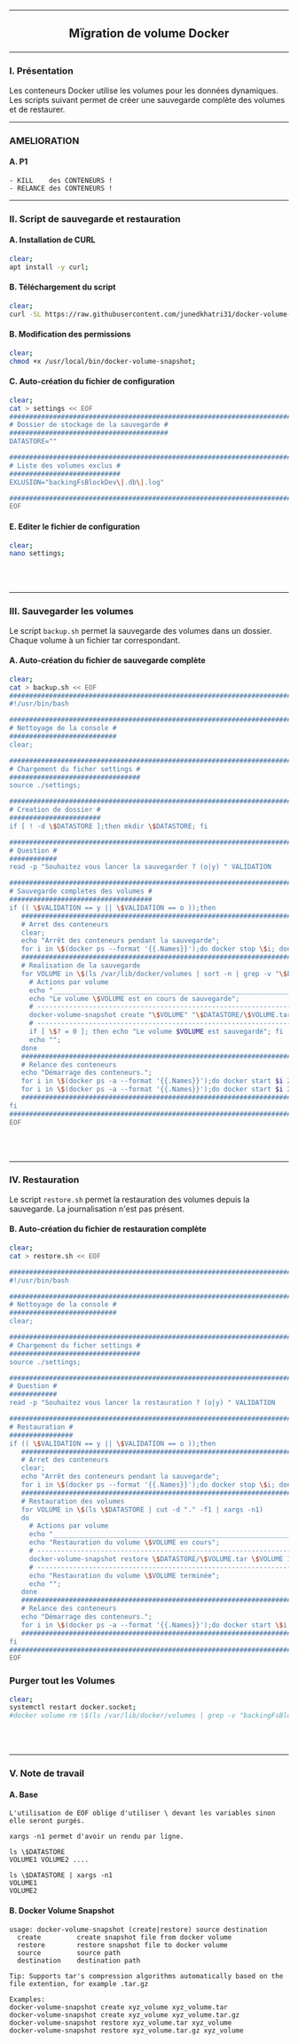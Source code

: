 ----------------------------------------------------------------------------------------------------------------------------------------------------------------------------------------------
## <p align='center'> Mïgration de volume Docker </p>

----------------------------------------------------------------------------------------------------------------------------------------------------------------------------------------------
### I. Présentation
Les conteneurs Docker utilise les volumes pour les données dynamiques. Les scripts suivant permet de créer une sauvegarde complète des volumes et de restaurer.


----------------------------------------------------------------------------------------------------------------------------------------------------------------------------------------------
### AMELIORATION
#### A. P1
```
- KILL    des CONTENEURS !
- RELANCE des CONTENEURS !
```


----------------------------------------------------------------------------------------------------------------------------------------------------------------------------------------------
### II. Script de sauvegarde et restauration
#### A. Installation de CURL
```bash
clear;
apt install -y curl;
```
#### B. Téléchargement du script
```bash
clear;
curl -SL https://raw.githubusercontent.com/junedkhatri31/docker-volume-snapshot/main/docker-volume-snapshot -o /usr/local/bin/docker-volume-snapshot;
```

#### B. Modification des permissions
```bash
clear;
chmod +x /usr/local/bin/docker-volume-snapshot;
```

#### C. Auto-création du fichier de configuration
```bash
clear;
cat > settings << EOF
#######################################################################################################################
# Dossier de stockage de la sauvegarde #
########################################
DATASTORE=""

#######################################################################################################################
# Liste des volumes exclus #
############################
EXLUSION="backingFsBlockDev\|.db\|.log"

#######################################################################################################################
EOF
```

#### E. Editer le fichier de configuration
```bash
clear;
nano settings;
```

<br />
<br />

----------------------------------------------------------------------------------------------------------------------------------------------------------------------------------------------
### III. Sauvegarder les volumes
Le script `backup.sh` permet la sauvegarde des volumes dans un dossier. Chaque volume à un fichier tar correspondant.

#### A. Auto-création du fichier de sauvegarde complète
```bash
clear;
cat > backup.sh << EOF
#######################################################################################################################
#!/usr/bin/bash

#######################################################################################################################
# Nettoyage de la console #
###########################
clear;

#######################################################################################################################
# Chargement du ficher settings #
#################################
source ./settings;

#######################################################################################################################
# Creation de dossier #
#######################
if [ ! -d \$DATASTORE ];then mkdir \$DATASTORE; fi

#######################################################################################################################
# Question #
############
read -p "Souhaitez vous lancer la sauvegarder ? (o|y) " VALIDATION

#######################################################################################################################
# Sauvegarde completes des volumes #
####################################
if (( \$VALIDATION == y || \$VALIDATION == o ));then
   ####################################################################################################################
   # Arret des conteneurs
   clear;
   echo "Arrêt des conteneurs pendant la sauvegarde";
   for i in \$(docker ps --format '{{.Names}}');do docker stop \$i; done
   ####################################################################################################################
   # Realisation de la sauvegarde
   for VOLUME in \$(ls /var/lib/docker/volumes | sort -n | grep -v "\$EXLUSION"); do
     # Actions par volume
     echo "___________________________________________________________________________________________________________"
     echo "Le volume \$VOLUME est en cours de sauvegarde";
     # ----------------------------------------------------------------------------- #
     docker-volume-snapshot create "\$VOLUME" "\$DATASTORE/\$VOLUME.tar" 1>/dev/null;
     # ----------------------------------------------------------------------------- #
     if [ \$? = 0 ]; then echo "Le volume $VOLUME est sauvegardé"; fi
     echo "";
   done
   ####################################################################################################################
   # Relance des conteneurs
   echo "Démarrage des conteneurs.";
   for i in \$(docker ps -a --format '{{.Names}}');do docker start $i 2>/dev/null; done
   for i in \$(docker ps -a --format '{{.Names}}');do docker start $i 2>/dev/null; done
   ####################################################################################################################
fi
#######################################################################################################################
EOF
```

<br />
<br />

----------------------------------------------------------------------------------------------------------------------------------------------------------------------------------------------
### IV. Restauration
Le script `restore.sh` permet la restauration des volumes depuis la sauvegarde. La journalisation n'est pas présent.

#### B. Auto-création du fichier de restauration complète
```bash
clear;
cat > restore.sh << EOF

#######################################################################################################################
#!/usr/bin/bash

#######################################################################################################################
# Nettoyage de la console #
###########################
clear;

#######################################################################################################################
# Chargement du ficher settings #
#################################
source ./settings;

#######################################################################################################################
# Question #
############
read -p "Souhaitez vous lancer la restauration ? (o|y) " VALIDATION

#######################################################################################################################
# Restauration #
################
if (( \$VALIDATION == y || \$VALIDATION == o ));then
   ####################################################################################################################
   # Arret des conteneurs
   clear;
   echo "Arrêt des conteneurs pendant la sauvegarde";
   for i in \$(docker ps --format '{{.Names}}');do docker stop \$i; done
   ####################################################################################################################
   # Restauration des volumes
   for VOLUME in \$(ls \$DATASTORE | cut -d "." -f1 | xargs -n1)
   do
     # Actions par volume
     echo "___________________________________________________________________________________________________________"
     echo "Restauration du volume \$VOLUME en cours";
     # ----------------------------------------------------------------------------- #
     docker-volume-snapshot restore \$DATASTORE/\$VOLUME.tar \$VOLUME 1>/dev/null;
     # ----------------------------------------------------------------------------- #
     echo "Restauration du volume \$VOLUME terminée";
     echo "";
   done
   ####################################################################################################################
   # Relance des conteneurs
   echo "Démarrage des conteneurs.";
   for i in \$(docker ps -a --format '{{.Names}}');do docker start \$i 2>/dev/null; done
   ####################################################################################################################   
fi
#######################################################################################################################
EOF
```

### Purger tout les Volumes
```bash
clear;
systemctl restart docker.socket;
#docker volume rm \$(ls /var/lib/docker/volumes | grep -v "backingFsBlockDev\|.db") 2>/dev/null
```


<br />
<br />

----------------------------------------------------------------------------------------------------------------------------------------------------------------------------------------------
### V. Note de travail
#### A. Base
```
L'utilisation de EOF oblige d'utiliser \ devant les variables sinon elle seront purgés.

xargs -n1 permet d'avoir un rendu par ligne.

ls \$DATASTORE
VOLUME1 VOLUME2 ....

ls \$DATASTORE | xargs -n1
VOLUME1
VOLUME2
```

#### B. Docker Volume Snapshot
```
usage: docker-volume-snapshot (create|restore) source destination
  create         create snapshot file from docker volume
  restore        restore snapshot file to docker volume
  source         source path
  destination    destination path

Tip: Supports tar's compression algorithms automatically based on the file extention, for example .tar.gz

Examples:
docker-volume-snapshot create xyz_volume xyz_volume.tar
docker-volume-snapshot create xyz_volume xyz_volume.tar.gz
docker-volume-snapshot restore xyz_volume.tar xyz_volume
docker-volume-snapshot restore xyz_volume.tar.gz xyz_volume
```
